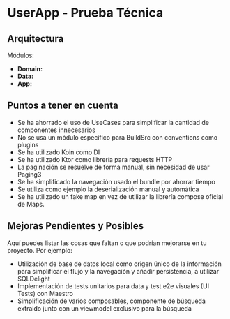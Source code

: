 # UserApp - Prueba Técnica

## Arquitectura

Módulos:
- **Domain:**
- **Data:**
- **App:**

## Puntos a tener en cuenta

- Se ha ahorrado el uso de UseCases para simplificar la cantidad de componentes innecesarios
- No se usa un módulo específico para BuildSrc con conventions como plugins
- Se ha utilizado Koin como DI
- Se ha utilizado Ktor como librería para requests HTTP
- La paginación se resuelve de forma manual, sin necesidad de usar Paging3
- Se ha simplificado la navegación usado el bundle por ahorrar tiempo
- Se utiliza como ejemplo la deserialización manual y automática
- Se ha utilizado un fake map en vez de utilizar la librería compose oficial de Maps.

## Mejoras Pendientes y Posibles

Aquí puedes listar las cosas que faltan o que podrían mejorarse en tu proyecto. Por ejemplo:

- Utilización de base de datos local como origen único de la información para simplificar el flujo y la navegación y añadir persistencia, a utilizar SQLDelight
- Implementación de tests unitarios para data y test e2e visuales (UI Tests) con Maestro
- Simplificación de varios composables, componente de búsqueda extraido junto con un viewmodel exclusivo para la búsqueda